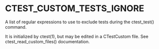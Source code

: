   

# CTEST_CUSTOM_TESTS_IGNORE  
A list of regular expressions to use to exclude tests during the
ctest_test() command.  

It is initialized by ctest(1), but may be edited in a CTestCustom
file. See ctest_read_custom_files() documentation.  

